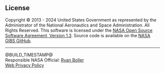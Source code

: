 <h2>License</h2>
<p>Copyright © 2013 - 2024 United States Government as represented by the Administrator of the National Aeronautics
    and Space Administration. All Rights Reserved. This software is licensed under the <a
        href="https://opensource.gsfc.nasa.gov/nosa.php" target="_blank" rel="noopener noreferrer">NASA Open Source
        Software Agreement, Version 1.3</a>. Source code is available on the <a
        href="https://github.com/nasa-gibs/worldview" target="_blank" rel="noopener noreferrer">NASA GIBS
        GitHub</a>.</p>
<hr>
<p>@BUILD_TIMESTAMP@<br> Responsible NASA Official: <a href="mailto:ryan.a.boller@nasa.gov">Ryan
        Boller</a><br>
<a href="https://www.nasa.gov/about/highlights/HP_Privacy.html" target="_blank">Web Privacy Policy</a></p>